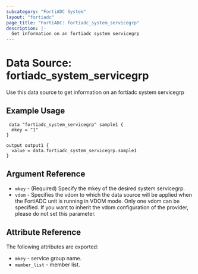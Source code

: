 ```yaml
---
subcategory: "FortiADC System"
layout: "fortiadc"
page_title: "FortiADC: fortiadc_system_servicegrp"
description: |-
  Get information on an fortiadc system servicegrp
---
```


# Data Source: fortiadc_system_servicegrp
Use this data source to get information on an fortiadc system servicegrp

## Example Usage

```hcl
 data "fortiadc_system_servicegrp" sample1 {
  mkey = "1"
}

output output1 {
  value = data.fortiadc_system_servicegrp.sample1
}
```

## Argument Reference
* `mkey` - (Required) Specify the mkey of the desired  system servicegrp.
* `vdom` - Specifies the vdom to which the data source will be applied when the FortiADC unit is running in VDOM mode. Only one vdom can be specified. If you want to inherit the vdom configuration of the provider, please do not set this parameter.


## Attribute Reference

The following attributes are exported:

* `mkey` - service group name.
* `member_list` - member list. 

